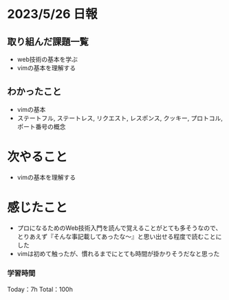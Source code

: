 # 2023/5/26 日報

## 取り組んだ課題一覧
- web技術の基本を学ぶ
- vimの基本を理解する

## わかったこと
- vimの基本
- ステートフル, ステートレス, リクエスト, レスポンス, クッキー, プロトコル, ポート番号の概念

# 次やること
- vimの基本を理解する

# 感じたこと
- プロになるためのWeb技術入門を読んで覚えることがとても多そうなので、とりあえず『そんな事記載してあったな〜』と思い出せる程度で読むことにした
- vimは初めて触ったが、慣れるまでにとても時間が掛かりそうだなと思った

### 学習時間
Today：7h Total：100h
